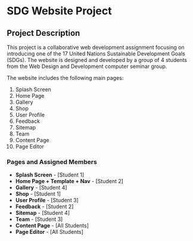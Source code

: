 # SDG Website Project

## Project Description
This project is a collaborative web development assignment focusing on introducing one of the 17 United Nations Sustainable Development Goals (SDGs). The website is designed and developed by a group of 4 students from the Web Design and Development computer seminar group.

The website includes the following main pages:
1. Splash Screen
2. Home Page
3. Gallery
4. Shop
5. User Profile
6. Feedback
7. Sitemap
8. Team
9. Content Page
10. Page Editor

### Pages and Assigned Members
- **Splash Screen** - [Student 1]
- **Home Page + Template + Nav** - [Student 2]
- **Gallery** - [Student 4]
- **Shop** - [Student 1]
- **User Profile** - [Student 3]
- **Feedback** - [Student 2]
- **Sitemap** - [Student 4]
- **Team** - [Student 3]
- **Content Page** - [All Students]
- **Page Editor** - [All Students]



